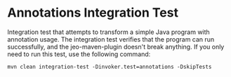 # Annotations Integration Test

Integration test that attempts to transform a simple Java program with
annotation usage.
The integration test verifies that the program can run successfully, and the
jeo-maven-plugin doesn't break anything.
If you only need to run this test, use the following command:

```shell
mvn clean integration-test -Dinvoker.test=annotations -DskipTests
```
